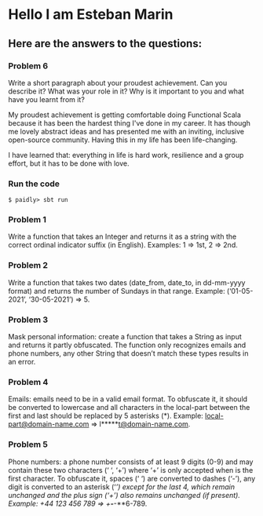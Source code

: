 # Hello I am Esteban Marin

## Here are the answers to the questions:
### Problem 6
Write a short paragraph about your proudest achievement. Can you describe it? What was your role in it? Why is it important to you and what have you learnt from it?

My proudest achievement is getting comfortable doing Functional Scala because it has been the hardest thing I've done in my career. It has though me lovely abstract ideas and has presented me with an inviting, inclusive open-source community. Having this in my life has been life-changing. 

I have learned that: everything in life is hard work, resilience and a group effort, but it has to be done with love. 

### Run the code 
```shell
$ paidly> sbt run
```

### Problem 1
Write a function that takes an Integer and returns it as a string with the correct ordinal indicator suffix (in English). Examples: 1 => 1st, 2 => 2nd.

### Problem 2
Write a function that takes two dates (date_from, date_to, in dd-mm-yyyy format) and returns the number of Sundays in that range. Example: (‘01-05-2021’, ‘30-05-2021’) => 5.

### Problem 3
Mask personal information: create a function that takes a String as input and returns it partly obfuscated. The function only recognizes emails and phone numbers, any other String that doesn’t match these types results in an error.

### Problem 4
Emails: emails need to be in a valid email format. To obfuscate it, it should be converted to lowercase and all characters in the local-part between the first and last should be replaced by 5 asterisks (*). Example: local-part@domain-name.com => l*****t@domain-name.com.

### Problem 5
Phone numbers: a phone number consists of at least 9 digits (0-9) and may contain these two characters (‘ ‘, ‘+’) where ‘+’ is only accepted when is the first character. To obfuscate it, spaces (‘ ‘) are converted to dashes (‘-’), any digit is converted to an asterisk (‘*’) except for the last 4, which remain unchanged and the plus sign (‘+’) also remains unchanged (if present). Example: +44 123 456 789 => +**-***-**6-789.

 